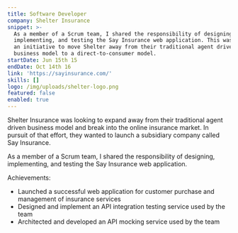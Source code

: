```yaml
---
title: Software Developer
company: Shelter Insurance
snippet: >-
  As a member of a Scrum team, I shared the responsibility of designing,
  implementing, and testing the Say Insurance web application. This was part of
  an initiative to move Shelter away from their traditional agent driven
  business model to a direct-to-consumer model.
startDate: Jun 15th 15
endDate: Oct 14th 16
link: 'https://sayinsurance.com/'
skills: []
logo: /img/uploads/shelter-logo.png
featured: false
enabled: true
---
```

Shelter Insurance was looking to expand away from their traditional agent driven business model and break into the online insurance market. In pursuit of that effort, they wanted to launch a subsidiary company called Say Insurance.

As a member of a Scrum team, I shared the responsibility of designing, implementing, and testing the Say Insurance web application. 

Achievements:
- Launched a successful web application for customer purchase and management of insurance services
- Designed and implement an API integration testing service used by the team
- Architected and developed an API mocking service used by the team
